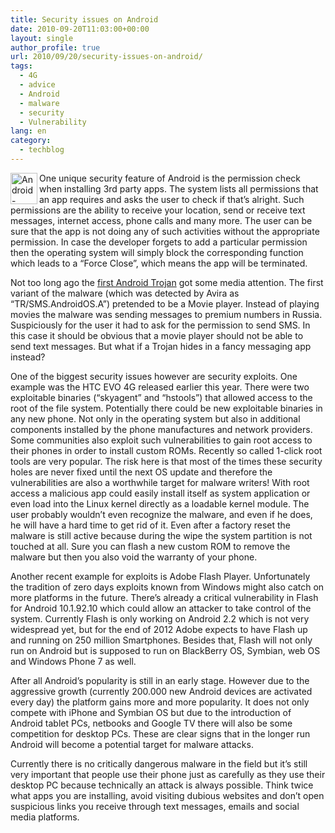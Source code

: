```yaml
---
title: Security issues on Android
date: 2010-09-20T11:03:00+00:00
layout: single
author_profile: true
url: 2010/09/20/security-issues-on-android/
tags:
  - 4G
  - advice
  - Android
  - malware
  - security
  - Vulnerability
lang: en
category: 
  - techblog
---
```

<img title="Android-logo-Robot" border="0" alt="Android-logo-Robot" align="left" src="http://lh3.ggpht.com/_vaUVXcmC3OI/TJc4gvC1jnI/AAAAAAAACd4/vlOO_3c0Aps/Android-logo-Robot%5B4%5D.png?imgmax=800" width="43" height="50" />One unique security feature of Android is the permission check when installing 3rd party apps. The system lists all permissions that an app requires and asks the user to check if that’s alright. Such permissions are the ability to receive your location, send or receive text messages, internet access, phone calls and many more. The user can be sure that the app is not doing any of such activities without the appropriate permission. In case the developer forgets to add a particular permission then the operating system will simply block the corresponding function which leads to a “Force Close”, which means the app will be terminated.

Not too long ago the [first Android Trojan](http://techblog.avira.com/2010/08/11/android-trojan-targets-russian-android-users/en/) got some media attention. The first variant of the malware (which was detected by Avira as “TR/SMS.AndroidOS.A”) pretended to be a Movie player. Instead of playing movies the malware was sending messages to premium numbers in Russia. Suspiciously for the user it had to ask for the permission to send SMS. In this case it should be obvious that a movie player should not be able to send text messages. But what if a Trojan hides in a fancy messaging app instead?

One of the biggest security issues however are security exploits. One example was the HTC EVO 4G released earlier this year. There were two exploitable binaries (“skyagent” and “hstools”) that allowed access to the root of the file system. Potentially there could be new exploitable binaries in any new phone. Not only in the operating system but also in additional components installed by the phone manufactures and network providers. Some communities also exploit such vulnerabilities to gain root access to their phones in order to install custom ROMs. Recently so called 1-click root tools are very popular. The risk here is that most of the times these security holes are never fixed until the next OS update and therefore the vulnerabilities are also a worthwhile target for malware writers! With root access a malicious app could easily install itself as system application or even load into the Linux kernel directly as a loadable kernel module. The user probably wouldn’t even recognize the malware, and even if he does, he will have a hard time to get rid of it. Even after a factory reset the malware is still active because during the wipe the system partition is not touched at all. Sure you can flash a new custom ROM to remove the malware but then you also void the warranty of your phone.

Another recent example for exploits is Adobe Flash Player. Unfortunately the tradition of zero days exploits known from Windows might also catch on more platforms in the future. There’s already a critical vulnerability in Flash for Android 10.1.92.10 which could allow an attacker to take control of the system. Currently Flash is only working on Android 2.2 which is not very widespread yet, but for the end of 2012 Adobe expects to have Flash up and running on 250 million Smartphones. Besides that, Flash will not only run on Android but is supposed to run on BlackBerry OS, Symbian, web OS and Windows Phone 7 as well.

After all Android’s popularity is still in an early stage. However due to the aggressive growth (currently 200.000 new Android devices are activated every day) the platform gains more and more popularity. It does not only compete with iPhone and Symbian OS but due to the introduction of Android tablet PCs, netbooks and Google TV there will also be some competition for desktop PCs. These are clear signs that in the longer run Android will become a potential target for malware attacks.

Currently there is no critically dangerous malware in the field but it’s still very important that people use their phone just as carefully as they use their desktop PC because technically an attack is always possible. Think twice what apps you are installing, avoid visiting dubious websites and don’t open suspicious links you receive through text messages, emails and social media platforms.